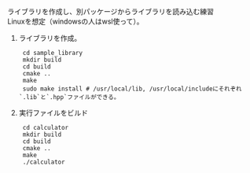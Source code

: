 ライブラリを作成し、別パッケージからライブラリを読み込む練習  
Linuxを想定（windowsの人はwsl使って）。
1. ライブラリを作成。

        cd sample_library
        mkdir build
        cd build
        cmake ..
        make
        sudo make install # /usr/local/lib, /usr/local/includeにそれぞれ`.lib`と`.hpp`ファイルができる。

2. 実行ファイルをビルド

        cd calculator
        mkdir build
        cd build
        cmake ..
        make
        ./calculator